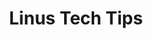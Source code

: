 ---
id: 6
title: Linus Tech Tips
description: Linus Tech Tips est une chaîne YouTube majeure, proposant des tests matériels et des analyses approfondies des dernières technologies, le tout de manière accessible et divertissante.
banner: /img/tech-watch/ltt-banner.jpg
bannerFill: cover
type: youtube
sourceLink: https://www.youtube.com/@LinusTechTips
---